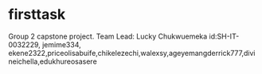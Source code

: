 # firsttask
Group 2 capstone project. Team Lead: Lucky Chukwuemeka id:SH-IT-0032229, jemime334, ekene2322,priceolisabuife,chikelezechi,walexsy,ageyemangderrick777,divineichella,edukhureosasere
